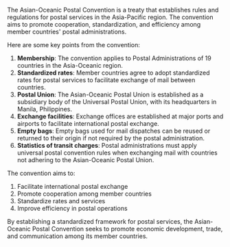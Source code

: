 The Asian-Oceanic Postal Convention is a treaty that establishes rules and regulations for postal services in the Asia-Pacific region. The convention aims to promote cooperation, standardization, and efficiency among member countries' postal administrations.

Here are some key points from the convention:

1. **Membership**: The convention applies to Postal Administrations of 19 countries in the Asia-Oceanic region.
2. **Standardized rates**: Member countries agree to adopt standardized rates for postal services to facilitate exchange of mail between countries.
3. **Postal Union**: The Asian-Oceanic Postal Union is established as a subsidiary body of the Universal Postal Union, with its headquarters in Manila, Philippines.
4. **Exchange facilities**: Exchange offices are established at major ports and airports to facilitate international postal exchange.
5. **Empty bags**: Empty bags used for mail dispatches can be reused or returned to their origin if not required by the postal administration.
6. **Statistics of transit charges**: Postal administrations must apply universal postal convention rules when exchanging mail with countries not adhering to the Asian-Oceanic Postal Union.

The convention aims to:

1. Facilitate international postal exchange
2. Promote cooperation among member countries
3. Standardize rates and services
4. Improve efficiency in postal operations

By establishing a standardized framework for postal services, the Asian-Oceanic Postal Convention seeks to promote economic development, trade, and communication among its member countries.